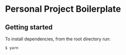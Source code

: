 # Personal Project Boilerplate

## Getting started

To install dependencies, from the root directory run:

```sh
$ yarn
```
